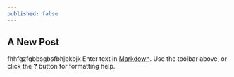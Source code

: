 ```yaml
---
published: false
---
```

## A New Post
fhhfgzfgbbsgbsfbhjbkbjk
Enter text in [Markdown](http://daringfireball.net/projects/markdown/). Use the toolbar above, or click the **?** button for formatting help.
